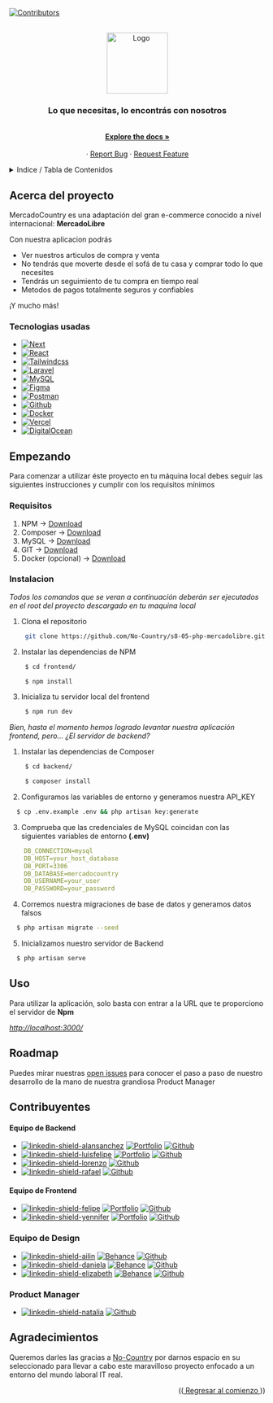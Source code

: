 <a name="top"></a>

[![Contributors][contributors-shield]][contributors-url]

<br />
<div align="center">
  <a href="https://mercado-country.vercel.app/">
    <img src="https://i.ibb.co/hfdCmG2/logo.png" alt="Logo" height="120">
  </a>

  <h3 align="center">Lo que necesitas, lo encontrás con nosotros</h3>

  <p align="center">
    <br />
    <a href="https://github.com/No-Country/s8-05-php-mercadolibre/"><strong>Explore the docs »</strong></a>
    <br />
    <br />
    ·
    <a href="https://github.com/No-Country/s8-05-php-mercadolibre/issues">Report Bug</a>
    ·
    <a href="https://github.com/No-Country/s8-05-php-mercadolibre/issues">Request Feature</a>
  </p>

</div>

<!-- TABLE OF CONTENTS -->
<details>
  <summary>Indice / Tabla de Contenidos</summary>
  <ol>
    <li>
      <a href="#acerca-del-proyecto">Acerca del proyecto</a>
      <ul>
        <li><a href="#tecnologias-usadas">Tecnologias usadas</a></li>
      </ul>
    </li>
    <li>
      <a href="#empezando">Empezando</a>
      <ul>
        <li><a href="#requisitos">Requisitos</a></li>
        <li><a href="#instalacion">Instalacion</a></li>
      </ul>
    </li>
    <li><a href="#uso">Uso</a></li>
    <li><a href="#roadmap">Roadmap</a></li>
    <li><a href="#contribuyentes">Contribuyentes</a></li>
    <li><a href="#agradecimientos">Agradecimientos</a></li>
  </ol>
</details>

<!-- ABOUT THE PROJECT -->
## Acerca del proyecto

<!-- [![Product Name Screen Shot][product-screenshot]](https://example.com) -->

MercadoCountry es una adaptación del gran e-commerce conocido a nivel internacional: **MercadoLibre**

Con nuestra aplicacion podrás
* Ver nuestros articulos de compra y venta
* No tendrás que moverte desde el sofá de tu casa y comprar todo lo que necesites
* Tendrás un seguimiento de tu compra en tiempo real
* Metodos de pagos totalmente seguros y confiables

¡Y mucho más!

### Tecnologias usadas

* [![Next][Next.js]][Next-url]
* [![React][React.js]][React-url]
* [![Tailwindcss][Tailwindcss.com]][Tailwindcss-url]
* [![Laravel][Laravel.com]][Laravel-url]
* [![MySQL][MySQL.com]][MySQL-url]
* [![Figma][Figma.com]][Figma-url]
* [![Postman][Postman.com]][Postman-url]
* [![Github][Github.com]][Github-url]
* [![Docker][Docker.com]][Docker-url]
* [![Vercel][Vercel.com]][Vercel-url]
* [![DigitalOcean][DigitalOcean.com]][DigitalOcean-url]

<!-- GETTING STARTED -->
## Empezando

Para comenzar a utilizar éste proyecto en tu máquina local debes seguir las siguientes instrucciones y cumplir con los requisitos mínimos

### Requisitos

1) NPM -> [Download](https://nodejs.org/es)
2) Composer -> [Download](https://getcomposer.org/download/)
3) MySQL -> [Download](https://mysql.com/downloads/)
4) GIT -> [Download](https://git-scm.com/downloads)
5) Docker (opcional) -> [Download](https://www.docker.com/)

### Instalacion

_Todos los comandos que se veran a continuación deberán ser ejecutados en el root del proyecto descargado en tu maquina local_

1. Clona el repositorio
   ```bash
    git clone https://github.com/No-Country/s8-05-php-mercadolibre.git
   ```
2. Instalar las dependencias de NPM
   ```sh
    $ cd frontend/
   ```
   ```sh
    $ npm install
   ```
3. Inicializa tu servidor local del frontend
   ```sh
    $ npm run dev
   ```

_Bien, hasta el momento hemos logrado levantar nuestra aplicación frontend, pero... ¿El servidor de backend?_

1. Instalar las dependencias de Composer
   ```bash
    $ cd backend/
   ```
   ```bash
    $ composer install
   ```
2. Configuramos las variables de entorno y generamos nuestra API_KEY
  ```bash
    $ cp .env.example .env && php artisan key:generate
   ```
3. Comprueba que las credenciales de MySQL coincidan con las siguientes variables de entorno **(.env)**
  ```yaml
      DB_CONNECTION=mysql
      DB_HOST=your_host_database
      DB_PORT=3306
      DB_DATABASE=mercadocountry
      DB_USERNAME=your_user
      DB_PASSWORD=your_password
  ```
4. Corremos nuestra migraciones de base de datos y generamos datos falsos
  ```bash
    $ php artisan migrate --seed
   ```
5. Inicializamos nuestro servidor de Backend
  ```bash
    $ php artisan serve
   ```

<!-- USAGE EXAMPLES -->
## Uso

Para utilizar la aplicación, solo basta con entrar a la URL que te proporciono el servidor de **Npm**

_[http://localhost:3000/](http://localhost:3000/)_

<!-- ROADMAP -->
## Roadmap

Puedes mirar nuestras [open issues](https://github.com/No-Country/s8-05-php-mercadolibre/issues) para conocer el paso a paso de nuestro desarrollo de la mano de nuestra grandiosa Product Manager

## Contribuyentes

#### Equipo de Backend
* [![linkedin-shield-alansanchez]][linkedin-alansanchez-url] [![Portfolio]][portfolio-alansanchez] [![Github]][github-alansanchez]  <br>
* [![linkedin-shield-luisfelipe]][linkedin-luisfelipe-url] [![Portfolio]][portfolio-luisfelipe] [![Github]][github-luisfelipe]  <br>
* [![linkedin-shield-lorenzo]][linkedin-lorenzo-url] [![Github]][github-lorenzo]  <br>
* [![linkedin-shield-rafael]][linkedin-rafael-url] [![Github]][github-rafael]  <br>

#### Equipo de Frontend
* [![linkedin-shield-felipe]][linkedin-felipe-url] [![Portfolio]][portfolio-felipe] [![Github]][github-felipe]   <br>
* [![linkedin-shield-yennifer]][linkedin-yennifer-url] [![Portfolio]][portfolio-yennifer] [![Github]][github-yennifer]  <br>

### Equipo de Design
* [![linkedin-shield-ailin]][linkedin-ailin-url] [![Behance]][behance-ailin] [![Github]][github-ailin]  <br>
* [![linkedin-shield-daniela]][linkedin-daniela-url] [![Behance]][behance-daniela] [![Github]][github-daniela]  <br>
* [![linkedin-shield-elizabeth]][linkedin-elizabeth-url] [![Behance]][behance-elizabeth] [![Github]][github-elizabeth]  <br>

### Product Manager
* [![linkedin-shield-natalia]][linkedin-natalia-url] [![Github]][github-natalia]  <br>

<!-- ACKNOWLEDGMENTS -->
## Agradecimientos

Queremos darles las gracias a [No-Country](https://nocountry.tech/) por darnos espacio en su seleccionado para llevar a cabo este maravilloso proyecto enfocado a un entorno del mundo laboral IT real.

<p align="right">((<a href="#top"> Regresar al comienzo </a>))</p>

<!-- ENLACES DE REFERENCIAS -->

[Portfolio]: https://img.shields.io/badge/Portfolio-FF7139?style=for-the-badge&logo=Firefox-Browser&logoColor=white
[Behance]: https://img.shields.io/badge/Behance-1769ff?style=for-the-badge&logo=behance&logoColor=white
[GitHub]: https://img.shields.io/badge/github-%23121011.svg?style=for-the-badge&logo=github&logoColor=white

[linkedin-shield-alansanchez]: https://img.shields.io/badge/-Alan_Sanchez-black.svg?style=for-the-badge&logo=linkedin&color=0A66C2
[linkedin-alansanchez-url]: https://linkedin.com/in/alansanchez96
[portfolio-alansanchez]: https://dev-alansan.netlify.app/
[github-alansanchez]: https://github.com/alansanchez96

[linkedin-shield-luisfelipe]: https://img.shields.io/badge/-Luis_Felipe-black.svg?style=for-the-badge&logo=linkedin&color=0A66C2
[linkedin-luisfelipe-url]: https://www.linkedin.com/in/luis-felipe-fern%C3%A1ndez-betancur-474639267/
[portfolio-luisfelipe]: https://dev-alansan.netlify.app/
[github-luisfelipe]: https://github.com/luisfelipe1953

[linkedin-shield-lorenzo]: https://img.shields.io/badge/-Lorenzo_Rueda-black.svg?style=for-the-badge&logo=linkedin&color=0A66C2
[linkedin-lorenzo-url]: https://www.linkedin.com/in/lorenzo-rueda-582758263/
[github-lorenzo]: https://github.com/zightcode

[linkedin-shield-rafael]: https://img.shields.io/badge/-Rafael_Lopez-black.svg?style=for-the-badge&logo=linkedin&color=0A66C2
[linkedin-rafael-url]: https://www.linkedin.com/in/rafael-lopez-942610247/
[github-rafael]: https://github.com/raffarraffa

[linkedin-shield-felipe]: https://img.shields.io/badge/-Felipe_Suarez-black.svg?style=for-the-badge&logo=linkedin&color=0A66C2
[linkedin-felipe-url]: https://www.linkedin.com/in/suarez-felipe/
[portfolio-felipe]: https://felipe-suarez.vercel.app/es
[github-felipe]: https://github.com/Felipe-Suarez

[linkedin-shield-yennifer]: https://img.shields.io/badge/-Yenifer_Ramirez-black.svg?style=for-the-badge&logo=linkedin&color=0A66C2
[linkedin-yennifer-url]: https://www.linkedin.com/in/yeniferrosana/
[portfolio-yennifer]: https://felipe-suarez.vercel.app/es
[github-yennifer]: https://github.com/yeniferrosana

[linkedin-shield-ailin]: https://img.shields.io/badge/-Ailin_Castillo-black.svg?style=for-the-badge&logo=linkedin&color=0A66C2
[linkedin-ailin-url]: https://www.linkedin.com/in/ailin-castillo/
[behance-ailin]: http://www.behance.net/ailincastillo1
[github-ailin]: https://github.com/Aili9381

[linkedin-shield-daniela]: https://img.shields.io/badge/-Daniela_Perea-black.svg?style=for-the-badge&logo=linkedin&color=0A66C2
[linkedin-daniela-url]: https://www.linkedin.com/in/daniela-i-perea/
[behance-daniela]: https://www.behance.net/danielaiperea
[github-daniela]: https://github.com/DanielaPerea7

[linkedin-shield-elizabeth]: https://img.shields.io/badge/-Elizabeth_Leon-black.svg?style=for-the-badge&logo=linkedin&color=0A66C2
[linkedin-elizabeth-url]: https://www.linkedin.com/in/elizabethleonperez/
[behance-elizabeth]: https://www.behance.net/elizabethleonperez
[github-elizabeth]: https://github.com/ElizabethLeonPerez

[linkedin-shield-natalia]: https://img.shields.io/badge/-Natalia_Giraldo-black.svg?style=for-the-badge&logo=linkedin&color=0A66C2
[linkedin-natalia-url]: https://www.linkedin.com/in/nataliagiraldoprojectmanagerscrummaster/
[github-natalia]: https://github.com/naty2023PM

<!-- Others -->

[contributors-shield]: https://img.shields.io/badge/Contribuidores-10-orange?style=for-the-badge&logo=appveyor
[contributors-url]: https://github.com/No-Country/s8-05-php-mercadolibre/graphs/contributors

[Next.js]: https://img.shields.io/badge/next.js-000000?style=for-the-badge&logo=nextdotjs&logoColor=white
[Next-url]: https://nextjs.org/

[React.js]: https://img.shields.io/badge/React-20232A?style=for-the-badge&logo=react&logoColor=61DAFB
[React-url]: https://reactjs.org/

[Laravel.com]: https://img.shields.io/badge/Laravel-FF2D20?style=for-the-badge&logo=laravel&logoColor=white
[Laravel-url]: https://laravel.com

[Docker.com]: https://img.shields.io/badge/docker-%230db7ed.svg?style=for-the-badge&logo=docker&logoColor=white
[Docker-url]: https://docker.com

[TailwindCSS.com]: https://img.shields.io/badge/tailwindcss-%2338B2AC.svg?style=for-the-badge&logo=tailwind-css&logoColor=white
[Tailwindcss-url]: https://tailwindcss.com

[Laravel.com]: https://img.shields.io/badge/Laravel-FF2D20?style=for-the-badge&logo=laravel&logoColor=white
[Laravel-url]: https://laravel.com

[Vercel.com]: https://img.shields.io/badge/vercel-%23000000.svg?style=for-the-badge&logo=vercel&logoColor=white
[Vercel-url]: https://vercel.com

[DigitalOcean.com]: https://img.shields.io/badge/DigitalOcean-%230167ff.svg?style=for-the-badge&logo=digitalOcean&logoColor=white
[DigitalOcean-url]: https://www.digitalocean.com/

[Postman.com]: https://img.shields.io/badge/Postman-FF6C37?style=for-the-badge&logo=postman&logoColor=white
[Postman-url]: https://www.postman.com/

[Figma.com]: https://img.shields.io/badge/figma-%23F24E1E.svg?style=for-the-badge&logo=figma&logoColor=white
[Figma-url]: https://www.figma.com/file/wF4p6DiOT0dWbqnL9KOVf9/S8-05-php?type=design&node-id=0-1&t=JyqdyChHdPikGECH-0

[GitHub.com]: https://img.shields.io/badge/github_proyects-%23121011.svg?style=for-the-badge&logo=github&logoColor=white
[Github-url]: https://github.com/orgs/No-Country/projects/36

[MySQL.com]: https://camo.githubusercontent.com/b46e59b09c063a31380646688a68018381767a7a206547c93f896df4643671e9/68747470733a2f2f696d672e736869656c64732e696f2f62616467652f6d7973716c2d2532333030303030662e7376673f7374796c653d666f722d7468652d6261646765266c6f676f3d6d7973716c266c6f676f436f6c6f723d7768697465
[MySQL-url]: https://www.mysql.com/